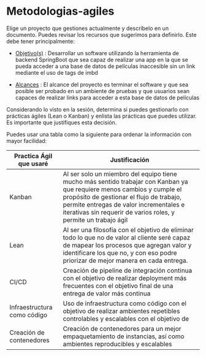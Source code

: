 # Metodologias-agiles

Elige un proyecto que gestiones actualmente y descríbelo en un documento. Puedes revisar los recursos que sugerimos para definirlo. Este debe tener principalmente:

- [Objetivo(s)](https://blog.cool-tabs.com/es/objetivos-smart-definirlos-ejemplos/) :  Desarrollar un software utilizando la herramienta de backend SpringBoot que sea capaz de realizar una app en la que se pueda acceder a una base de datos de películas inaccesible sin un link mediante el uso de tags de imbd

- [Alcances](https://www.sinnaps.com/blog-gestion-proyectos/alcance-de-un-proyecto#:~:text=Por%20ejemplo%2C%20nuestro%20objetivo%20puede,o%20ese%20producto%20o%20servicio.) : El alcance del proyecto es terminar el software y que sea posible ser probado en un ambiente de pruebas y que usuarios sean capaces de realizar links para acceder a esta base de datos de películas

Considerando lo visto en la sesión, determina si puedes gestionarlo con prácticas ágiles (Lean o Kanban) y enlista las prácticas que puedes utilizar. Es importante que justifiques esta decisión.

Puedes usar una tabla como la siguiente para ordenar la información con mayor facilidad:

| Practica Ágil que usaré | Justificación |
| --- | --- |
| Kanban | Al ser solo un miembro del equipo tiene mucho más sentido trabajar con Kanban ya que requiere menos cambios y cumple el propósito de gestionar el flujo de trabajo, permite entregas de valor incrementales e iterativas sin requerir de varios roles, y permite un trabajo ágil |
| Lean | Al ser una filosofía con el objetivo de eliminar todo lo que no de valor al cliente seré capaz de mapear los procesos que agregan valor y identificare los que no, y con eso podre priorizar de mejor manera en cada entrega. |
| CI/CD | Creación de pipeline de integración continua con el objetivo de realizar deployment más frecuentes con el objetivo final de una entrega de valor más continua  |
| Infraestructura como código | Uso de infraestructura como código con el objetivo de realizar ambientes repetibles controlables y escalables con el objetivo de  |
| Creación de contenedores | Creación de contenedores para un mejor empaquetamiento de instancias, así como ambientes reproducibles y escalables  |
